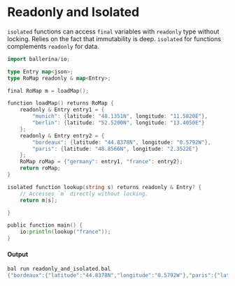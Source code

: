 # Readonly and Isolated

 `isolated` functions can access `final` variables with `readonly` type without locking. Relies on the fact that
 immutability is deep. `isolated` for functions complements `readonly` for data.

```go
import ballerina/io;

type Entry map<json>;
type RoMap readonly & map<Entry>;

final RoMap m = loadMap();

function loadMap() returns RoMap {
    readonly & Entry entry1 = {
        "munich": {latitude: "48.1351N", longitude: "11.5820E"},
        "berlin": {latitude: "52.5200N", longitude: "13.4050E"}
    };
    readonly & Entry entry2 = {
        "bordeaux": {latitude: "44.8378N", longitude: "0.5792W"},
        "paris": {latitude: "48.8566N", longitude: "2.3522E"}
    };
    RoMap roMap = {"germany": entry1, "france": entry2};
    return roMap;
}

isolated function lookup(string s) returns readonly & Entry? {
    // Accesses `m` directly without locking.
    return m[s];

}

public function main() {
    io:println(lookup("france"));
}

```

#### Output

```go
bal run readonly_and_isolated.bal
{"bordeaux":{"latitude":"44.8378N","longitude":"0.5792W"},"paris":{"latitude":"48.8566N","longitude":"2.3522E"}}
```